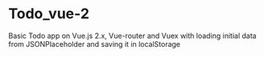 # Todo_vue-2

Basic Todo app on Vue.js 2.x, Vue-router and Vuex with loading initial data from JSONPlaceholder and saving it in localStorage
